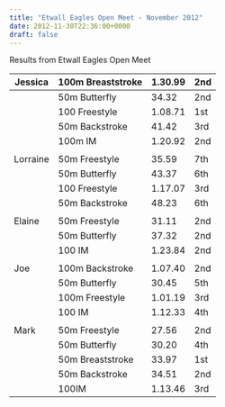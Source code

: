 ```yaml
---
title: "Etwall Eagles Open Meet - November 2012"
date: 2012-11-30T22:36:00+0000
draft: false
---
```

Results from Etwall Eagles Open Meet




| Jessica |100m Breaststroke |1.30.99 |2nd |
|---|---|---|---|
|  |50m Butterfly |34.32 |2nd |
|  |100 Freestyle |1.08.71 |1st |
|  |50m Backstroke |41.42 |3rd |
|  |100m IM |1.20.92 |2nd |
|  | | | |
| Lorraine |50m Freestyle |35.59 |7th |
|  |50m Butterfly |43.37 |6th |
|  |100 Freestyle |1.17.07 |3rd |
|  |50m Backstroke |48.23 |6th |
|  | | | |
| Elaine |50m Freestyle |31.11 |2nd |
|  |50m Butterfly |37.32 |2nd |
|  |100 IM |1.23.84 |2nd |
|  | | | |
| Joe |100m Backstroke |1.07.40 |2nd |
|  |50m Butterfly |30.45 |5th |
|  |100m Freestyle |1.01.19 |3rd |
|  |100 IM |1.12.33 |4th |
|  | | | |
| Mark |50m Freestyle |27.56 |2nd |
|  |50m Butterfly |30.20 |4th |
|  |50m Breaststroke |33.97 |1st |
|  |50m Backstroke |34.51 |2nd |
|  |100IM |1.13.46 |3rd |

